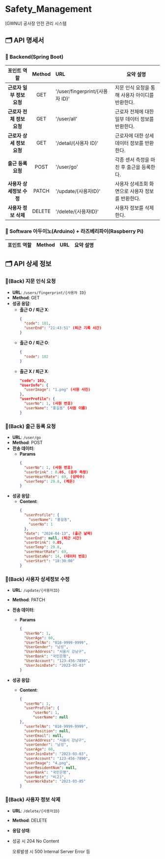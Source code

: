 # Safety_Management
[GWNU] 공사장 안전 관리 시스템

## 🗂️ API 명세서
### 📕 Backend(Spring Boot)
| 포인트 역할             | Method | URL                           | 요약 설명                              |
|:--------------------:|:------:|:------------------------------|--------------------------------------|
| **근로자 일부 정보 요청** | GET    | '/user/fingerprint/{사용자 ID}' | 지문 인식 요청을 통해 사용자 아이디를 반환한다. |
| **근로자 전체 정보 요청** | GET    | '/user/all'                   | 근로자 전체에 대한 일부 데이터 정보를 반환한다. |
| **근로자 상세 정보 요청** | GET    | '/detail/{사용자 ID}'           | 근로자에 대한 상세 데이터 정보를 반환한다.     |
| **출근 등록 요청**      | POST   | '/user/go'                     | 각종 센서 측정을 마친 후 출근을 등록한다.     |
| **사용자 상세정보 수정**  | PATCH  | '/update/{사용자ID}'            | 사용자 상세조회 화면으로 사용자 정보를 반환한다. |
| **사용자 정보 삭제**     | DELETE  | '/delete/{사용자ID}'           | 사용자 정보를 삭제한다.                   |





### 📘 Software 아두이노(Arduino) + 라즈베리파이(Raspberry Pi)
| 포인트 역할             | Method | URL                 | 요약 설명                              |
|:--------------------:|:------:|:--------------------|--------------------------------------|


## 🗂️ API 상세 정보
### 📕(Back) 지문 인식 요청
- **URL**: `/users/fingerprint/{사용자 ID}`
- **Method**: GET
- **성공 응답**:
  - **출근 O / 퇴근 X**:
    ```json
    {
      "code": 101,
      "userEnd": "21:43:51" (퇴근 기록 시간)
    }
    ```
  - **출근 O / 퇴근 O**:
    ```json
    {
      "code": 102
    }
    ```
  - **출근 X / 퇴근 X**:
    ```json
    "code": 103,
    "UserInfo": {
      "userImage": "1.png" (사원 사진)
    },
    "userProfile": {
      "userNo": 1, (사원 번호)
      "userName": "홍길동" (사원 이름)
    }
      ```

### 📕(Back) 출근 등록 요청
- **URL**: `/user/go`
- **Method**: POST
- **전송 데이터**:
  - **Params**
    ```json
    {
      "userNo": 1, (사원 번호)
      "userDrink" : 0.05, (음주 측정)
      "userHeartRate": 69, (심박수)
      "userTemp": 29.8, (체온)
    }
    ```  
- **성공 응답**:
  - **Content**:
    ```json
    {
      "userProfile": {
        "userName": "홍길동",
        "userNo": 1
      },
      "date": "2024-04-13", (출근 날짜)
      "userEnd": null, (퇴근 시간)
      "userDrink": 0.05, 
      "userTemp": 29.8,
      "userHeartRate": 69,
      "userDataNo": 14, (데이터 번호)
      "userStart": "18:30:00"
    }
    ```

### 📕(Back) 사용자 상세정보 수정
- **URL**: `/update/{사용자ID}`
- **Method**: PATCH
- **전송 데이터**:
  - **Params**
    ```json
    {
      "UserNo": 1,
      "UserAge": 60,
      "UserTelNo": "010-9999-9999",
      "UserGender": "남성",
      "UserAddress": "서울시 강남구",
      "UserBank": "국민은행",
      "UserAccount": "123-456-7890",
      "UserJoinDate": "2023-03-03"
    }
    ```

- **성공 응답**:
  - **Content**:
    ```json
    {
      "userNo": 1,
      "userProfile": {
          "userNo": 1,
          "userName": null
    },
      "userTelNo": "010-9999-9999",
      "userPosition": null,
      "userEmail": null,
      "userAddress": "서울시 강남구",
      "userGender": "남성",
      "userAge": 60,
      "userJoinDate": "2023-03-03",
      "userAccount": "123-456-7890",
      "userImage": "4.png",
      "userResidentNum": null,
      "userBank": "국민은행",
      "userNote": "비고1",
      "userWorkDate": "2023-03-05"
    }
    ```
    
### 📕(Back) 사용자 정보 삭제
- **URL**: `/delete/{사용자ID}`
- **Method**: DELETE
- **응답 상태**:
- 
  성공 시 204 No Content
  
  오류발생 시 500 Internal Server Error 등


